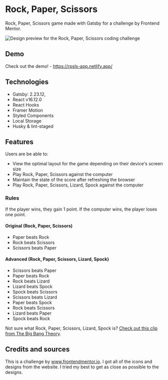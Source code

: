 # Rock, Paper, Scissors

Rock, Paper, Scissors game made with Gatsby for a challenge by Frontend Mentor.

![Design preview for the Rock, Paper, Scissors coding challenge](https://user-images.githubusercontent.com/55945204/87881565-70d16700-c9fa-11ea-8e57-1e5d4e57a522.jpg)

## Demo

Check out the demo! - https://rpsls-app.netlify.app/

## Technologies

- Gatsby: 2.23.12,
- React v16.12.0
- React Hooks
- Framer Motion
- Styled Components
- Local Storage
- Husky & lint-staged

## Features

Users are be able to:

- View the optimal layout for the game depending on their device's screen size
- Play Rock, Paper, Scissors against the computer
- Maintain the state of the score after refreshing the browser
- Play Rock, Paper, Scissors, Lizard, Spock against the computer

### Rules

If the player wins, they gain 1 point. If the computer wins, the player loses one point.

#### Original (Rock, Paper, Scissors)

- Paper beats Rock
- Rock beats Scissors
- Scissors beats Paper

#### Advanced (Rock, Paper, Scissors, Lizard, Spock)

- Scissors beats Paper
- Paper beats Rock
- Rock beats Lizard
- Lizard beats Spock
- Spock beats Scissors
- Scissors beats Lizard
- Paper beats Spock
- Rock beats Scissors
- Lizard beats Paper
- Spock beats Rock

Not sure what Rock, Paper, Scissors, Lizard, Spock is? [Check out this clip from The Big Bang Theory](https://www.youtube.com/watch?v=iSHPVCBsnLw).

## Credits and sources

This is a challenge by www.frontendmentor.io. I got all of the icons and designs from the website. I tried my best to get as close as possible to the designs.
